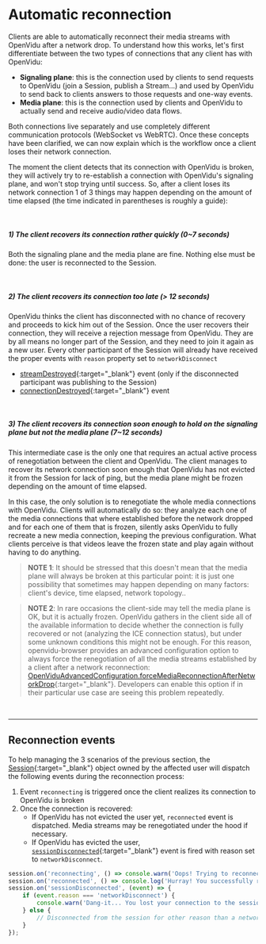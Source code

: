 # Automatic reconnection

Clients are able to automatically reconnect their media streams with OpenVidu after a network drop. To understand how this works, let's first differentiate between the two types of connections that any client has with OpenVidu:

- **Signaling plane**: this is the connection used by clients to send requests to OpenVidu (join a Session, publish a Stream...) and used by OpenVidu to send back to clients answers to those requests and one-way events.
- **Media plane**: this is the connection used by clients and OpenVidu to actually send and receive audio/video data flows.

Both connections live separately and use completely different communication protocols (WebSocket vs WebRTC). Once these concepts have been clarified, we can now explain which is the workflow once a client loses their network connection.

The moment the client detects that its connection with OpenVidu is broken, they will actively try to re-establish a connection with OpenVidu's signaling plane, and won't stop trying until success. So, after a client loses its network connection 1 of 3 things may happen depending on the amount of time elapsed (the time indicated in parentheses is roughly a guide):

<br>

##### 1) The client recovers its connection rather quickly _(0~7 seconds)_

Both the signaling plane and the media plane are fine. Nothing else must be done: the user is reconnected to the Session.

<br>

##### 2) The client recovers its connection too late _(> 12 seconds)_

OpenVidu thinks the client has disconnected with no chance of recovery and proceeds to kick him out of the Session. Once the user recovers their connection, they will receive a rejection message from OpenVidu. They are by all means no longer part of the Session, and they need to join it again as a new user. Every other participant of the Session will already have received the proper events with `reason` property set to `networkDisconnect`

- [streamDestroyed](api/openvidu-browser/classes/streamevent.html){:target="_blank"} event (only if the disconnected participant was publishing to the Session)
- [connectionDestroyed](api/openvidu-browser/classes/connectionevent.html){:target="_blank"} event

<br>

##### 3) The client recovers its connection soon enough to hold on the signaling plane but not the media plane _(7~12 seconds)_

This intermediate case is the only one that requires an actual active process of renegotiation between the client and OpenVidu. The client manages to recover its network connection soon enough that OpenVidu has not evicted it from the Session for lack of ping, but the media plane might be frozen depending on the amount of time elapsed.

In this case, the only solution is to renegotiate the whole media connections with OpenVidu. Clients will automatically do so: they analyze each one of the media connections that where established before the network dropped and for each one of them that is frozen, silently asks OpenVidu to fully recreate a new media connection, keeping the previous configuration. What clients perceive is that videos leave the frozen state and play again without having to do anything.

> **NOTE 1**: It should be stressed that this doesn't mean that the media plane will always be broken at this particular point: it is just one possibility that sometimes may happen depending on many factors: client's device, time elapsed, network topology..

<div></div>

> **NOTE 2**: In rare occasions the client-side may tell the media plane is OK, but it is actually frozen. OpenVidu gathers in the client side all of the available information to decide whether the connection is fully recovered or not (analyzing the ICE connection status), but under some unknown conditions this might not be enough. For this reason, openvidu-browser provides an advanced configuration option to always force the renegotiation of all the media streams established by a client after a network reconnection: [OpenViduAdvancedConfiguration.forceMediaReconnectionAfterNetworkDrop](api/openvidu-browser/interfaces/openviduadvancedconfiguration.html#forcemediareconnectionafternetworkdrop){:target="_blank"}. Developers can enable this option if in their particular use case are seeing this problem repeatedly.

<br>

---

## Reconnection events

To help managing the 3 scenarios of the previous section, the [Session](api/openvidu-browser/classes/session.html){:target="_blank"} object owned by the affected user will dispatch the following events during the reconnection process:

1. Event `reconnecting` is triggered once the client realizes its connection to OpenVidu is broken
2. Once the connection is recovered:
    - If OpenVidu has not evicted the user yet, `reconnected` event is dispatched. Media streams may be renegotiated under the hood if necessary.
    - If OpenVidu has evicted the user, [`sessionDisconnected`](api/openvidu-browser/classes/sessiondisconnectedevent.html){:target="_blank"} event is fired with reason set to `networkDisconnect`.

```javascript
session.on('reconnecting', () => console.warn('Oops! Trying to reconnect to the session'));
session.on('reconnected', () => console.log('Hurray! You successfully reconnected to the session'));
session.on('sessionDisconnected', (event) => {
    if (event.reason === 'networkDisconnect') {
        console.warn('Dang-it... You lost your connection to the session');
    } else {
        // Disconnected from the session for other reason than a network drop
    }
});
```

<br>